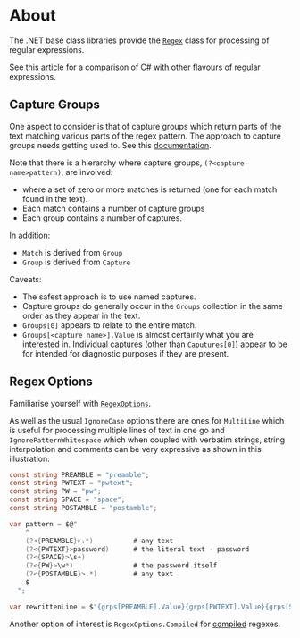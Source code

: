 # About

The .NET base class libraries provide the [`Regex`][regex] class for processing of regular expressions.

See this [article][regex-comparison] for a comparison of C# with other flavours of regular expressions.

## Capture Groups

One aspect to consider is that of capture groups which return parts of the text matching various parts of the regex pattern. The approach to capture groups needs getting used to. See this [documentation][capture].

Note that there is a hierarchy where capture groups, `(?<capture-name>pattern)`, are involved:

- where a set of zero or more matches is returned (one for each match found in the text).
- Each match contains a number of capture groups
- Each group contains a number of captures.

In addition:

- `Match` is derived from `Group`
- `Group` is derived from `Capture`

Caveats:

- The safest approach is to use named captures.
- Capture groups do generally occur in the `Groups` collection in the same order as they appear in the text.
- `Groups[0]` appears to relate to the entire match.
- `Groups[<capture name>].Value` is almost certainly what you are interested in. Individual captures (other than `Caputures[0]`) appear to be for intended for diagnostic purposes if they are present.

## Regex Options

Familiarise yourself with [`RegexOptions`][regex-options].

As well as the usual `IgnoreCase` options there are ones for `MultiLine` which is useful for processing multiple lines of text in one go and `IgnorePatternWhitespace` which when coupled with verbatim strings, string interpolation and comments can be very expressive as shown in this illustration:

```csharp
const string PREAMBLE = "preamble";
const string PWTEXT = "pwtext";
const string PW = "pw";
const string SPACE = "space";
const string POSTAMBLE = "postamble";

var pattern = $@"
    ^
    (?<{PREAMBLE}>.*)          # any text
    (?<{PWTEXT}>password)      # the literal text - password
    (?<{SPACE}>\s+)
    (?<{PW}>\w*)               # the password itself
    (?<{POSTAMBLE}>.*)         # any text
    $
  ";

var rewrittenLine = $"{grps[PREAMBLE].Value}{grps[PWTEXT].Value}{grps[SPACE].Value}{mask}{grps[POSTAMBLE].Value}";
```

Another option of interest is `RegexOptions.Compiled` for [compiled][regex-compilation] regexes.

[regular-expressions]: https://docs.microsoft.com/en-us/dotnet/standard/base-types/regular-expression-language-quick-reference
[regex]: https://docs.microsoft.com/en-us/dotnet/api/system.text.regularexpressions.regex
[so-groups-and-captures]: https://stackoverflow.com/questions/3320823/whats-the-difference-between-groups-and-captures-in-net-regular-expression
[regex-comparison]: https://en.wikipedia.org/wiki/Comparison_of_regular-expression_engines
[capture]: https://docs.microsoft.com/en-us/dotnet/api/system.text.regularexpressions.capturecollection
[regex-options]: https://docs.microsoft.com/en-us/dotnet/api/system.text.regularexpressions.regexoptions
[regex-compilation]: https://docs.microsoft.com/en-us/dotnet/standard/base-types/best-practices
